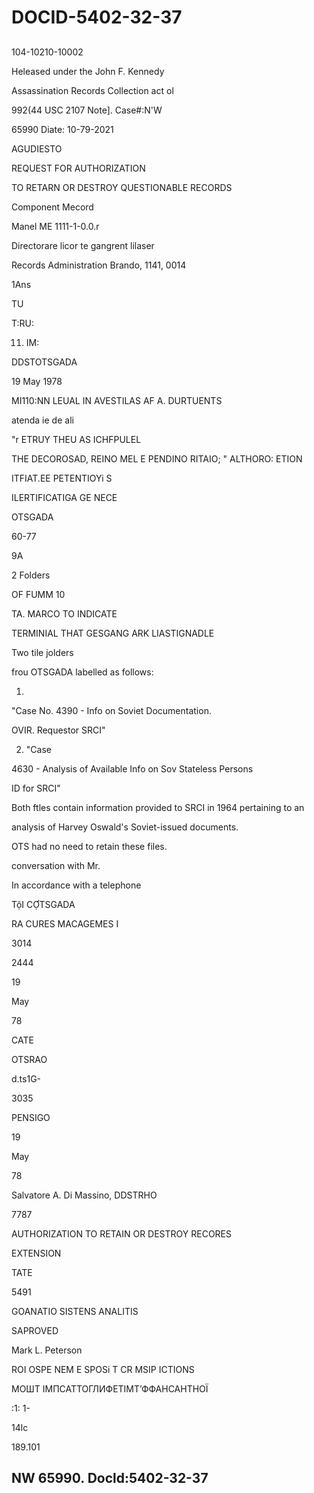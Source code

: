 # DOCID-5402-32-37

##
104-10210-10002

Heleased under the John F. Kennedy

Assassination Records Collection act ol

992(44 USC 2107 Note]. Case#:N'W

65990 Diate: 10-79-2021

AGUDIESTO

REQUEST FOR AUTHORIZATION

TO RETARN OR DESTROY QUESTIONABLE RECORDS

Component Mecord

Manel ME 1111-1-0.0.r

Directorare licor te gangrent lilaser

Records Administration Brando, 1141, 0014

1Ans

TU

T:RU:

11. IM:

DDSTOTSGADA

19 May 1978

MI110:NN LEUAL IN AVESTILAS AF A. DURTUENTS

atenda ie de ali

"r ETRUY THEU AS ICHFPULEL

THE DECOROSAD, REINO MEL E PENDINO RITAIO; " ALTHORO: ETION

ITFIAT.EE PETENTIOYi S

ILERTIFICATIGA GE NECE

OTSGADA

60-77

9A

2 Folders

OF FUMM 10

TA. MARCO TO INDICATE

TERMINIAL THAT GESGANG ARK LIASTIGNADLE

Two tile jolders

frou OTSGADA labelled as follows:

1)

"Case No. 4390 - Info on Soviet Documentation.

OVIR. Requestor SRCI"

2) "Case

4630 - Analysis of Available Info on Sov Stateless Persons

ID for SRCI"

Both ftles contain information provided to SRCI in 1964 pertaining to an

analysis of Harvey Oswald's Soviet-issued documents.

OTS had no need to retain these files.

conversation with Mr.

In accordance with a telephone

TộI CỢTSGADA

RA CURES MACAGEMES I

3014

2444

19

May

78

CATE

OTSRAO

d.ts1G-

3035

PENSIGO

19

May

78

Salvatore A. Di Massino, DDSTRHO

7787

AUTHORIZATION TO RETAIN OR DESTROY RECORES

EXTENSION

TATE

5491

GOANATIO SISTENS ANALITIS

SAPROVED

Mark L. Peterson

ROI OSPE NEM E SPOSi T CR MSIP ICTIONS

МОШТ ІМПСАТТОГЛИФЕТІМТʼФФАНСАНТНОЇ

:1: 1-

14lc

189.101

NW 65990. Docld:5402-32-37
---

